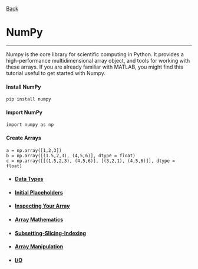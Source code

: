 [Back](../libraries.md)

# NumPy
---

Numpy is the core library for scientific computing in Python. It provides a high-performance multidimensional array object, and tools for working with these arrays. If you are already familiar with MATLAB, you might find this tutorial useful to get started with Numpy.

#### Install NumPy
~~~~
pip install numpy
~~~~

#### Import NumPy
~~~~
import numpy as np
~~~~

#### Create Arrays
~~~~
a = np.array([1,2,3])
b = np.array([(1.5,2,3), (4,5,6)], dtype = float)
c = np.array([[(1.5,2,3), (4,5,6)], [(3,2,1), (4,5,6)]], dtype = float)
~~~~

- #### [Data Types](numpy/data_types.md)

- #### [Initial Placeholders](numpy/initial_placeholders.md)

- #### [Inspecting Your Array](numpy/inspecting_your_array.md)

- #### [Array Mathematics](numpy/array_mathematics.md)

- #### [Subsetting-Slicing-Indexing](numpy/subsetiing_slicing_indexing.md)

- #### [Array Manipulation](numpy/array_manipulation.md)

- #### [I/O](numpy/i_o.md)